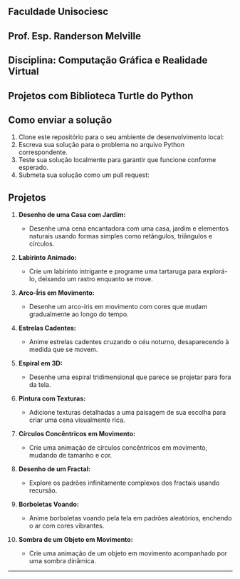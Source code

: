 ## Faculdade Unisociesc
## Prof. Esp. Randerson Melville
## Disciplina: Computação Gráfica e Realidade Virtual
## Projetos com Biblioteca Turtle do Python


## Como enviar a solução

1. Clone este repositório para o seu ambiente de desenvolvimento local:
2. Escreva sua solução para o problema no arquivo Python correspondente.
4. Teste sua solução localmente para garantir que funcione conforme esperado.
5. Submeta sua solução como um pull request:



## Projetos


1. **Desenho de uma Casa com Jardim:**
   - Desenhe uma cena encantadora com uma casa, jardim e elementos naturais usando formas simples como retângulos, triângulos e círculos.

2. **Labirinto Animado:**
   - Crie um labirinto intrigante e programe uma tartaruga para explorá-lo, deixando um rastro enquanto se move.

3. **Arco-Íris em Movimento:**
   - Desenhe um arco-íris em movimento com cores que mudam gradualmente ao longo do tempo.

4. **Estrelas Cadentes:**
   - Anime estrelas cadentes cruzando o céu noturno, desaparecendo à medida que se movem.

5. **Espiral em 3D:**
   - Desenhe uma espiral tridimensional que parece se projetar para fora da tela.

6. **Pintura com Texturas:**
   - Adicione texturas detalhadas a uma paisagem de sua escolha para criar uma cena visualmente rica.

7. **Círculos Concêntricos em Movimento:**
   - Crie uma animação de círculos concêntricos em movimento, mudando de tamanho e cor.

8. **Desenho de um Fractal:**
   - Explore os padrões infinitamente complexos dos fractais usando recursão.

9. **Borboletas Voando:**
   - Anime borboletas voando pela tela em padrões aleatórios, enchendo o ar com cores vibrantes.

10. **Sombra de um Objeto em Movimento:**
    - Crie uma animação de um objeto em movimento acompanhado por uma sombra dinâmica.
---

